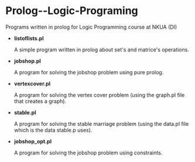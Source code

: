 # Prolog--Logic-Programing
Programs written in prolog for Logic Programming course at NKUA (DI)

* __listoflists.pl__

   A simple program written in prolog about set's and matrice's operations.

* __jobshop.pl__

   A program for solving the jobshop problem using pure prolog.

* __vertexcover.pl__

   A program for solving the vertex cover problem (using the graph.pl file that creates a graph).
   
* __stable.pl__

   A program for solving the stable marriage problem (using the data.pl file which is the data stable.p uses).
   
* __jobshop_opt.pl__

   A program for solving the jobshop problem using constraints. 
   
